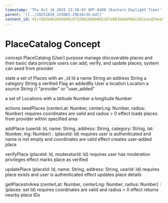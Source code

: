 ```yaml
---
timestamp: 'Thu Oct 16 2025 23:30:03 GMT-0400 (Eastern Daylight Time)'
parent: '[[../20251016_233003.29b16c3d.md]]'
content_id: 41cfdb5e0bd484b09c0f32081b96b0d2107e801bb6d96dcb8ceacd24ea57562f
---
```


# PlaceCatalog Concept

concept PlaceCatalog \[User]
purpose manage discoverable places and their basic data
principle users can add, verify, and update places; system can seed from provider

state
a set of Places with
an \_id Id
a name String
an address String
a category String
a verified Flag
an addedBy User
a location Location
a source String // "provider" or "user\_added"

a set of Locations with
a latitude Number
a longitude Number

actions
seedPlaces (centerLat: Number, centerLng: Number, radius: Number)
requires coordinates are valid and radius > 0
effect loads places from provider within specified area

addPlace (userId: Id, name: String, address: String, category: String, lat: Number, lng: Number) : (placeId: Id)
requires user is authenticated and name is not empty and coordinates are valid
effect creates user-added place

verifyPlace (placeId: Id, moderatorId: Id)
requires user has moderation privileges
effect marks place as verified

updatePlace (placeId: Id, name: String, address: String, userId: Id)
requires place exists and user is authenticated
effect updates place details

getPlacesInArea (centerLat: Number, centerLng: Number, radius: Number) : (places: set Id)
requires coordinates are valid and radius > 0
effect returns nearby place IDs
